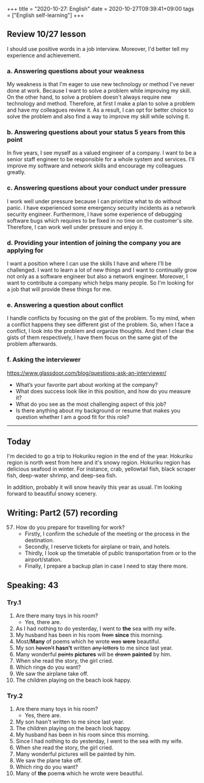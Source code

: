 +++
title =  "2020-10-27: English"
date = 2020-10-27T09:39:41+09:00
tags = ["English self-learning"]
+++
## Review 10/27 lesson

I should use positive words in a job interview.
Moreover, I'd better tell my experience and achievement.

### a. Answering questions about your weakness

My weakness is that I'm eager to use new technology or method I've never done at work.
Because I want to solve a problem while improving my skill.
On the other hand, to solve a problem doesn't always require new technology and method.
Therefore, at first I make a plan to solve a problem and have my colleagues review it.
As a result, I can opt for better choice to solve the problem and 
also find a way to improve my skill while solving it.

### b. Answering questions about your status 5 years from this point

In five years, I see myself as a valued engineer of a company.
I want to be a senior staff engineer to be responsible for a whole system and services.
I'll improve my software and network skills and encourage my colleagues greatly.

### c. Answering questions about your conduct under pressure

I work well under pressure because I can prioritize what to do without panic.
I have experienced some emergency security incidents as a network security engineer.
Furthermore, I have some experience of debugging software bugs 
which requires to be fixed in no time on the customer's site.
Therefore, I can work well under pressure and enjoy it.

### d. Providing your intention of joining the company you are applying for

I want a position where I can use the skills I have and where I'll be challenged.
I want to learn a lot of new things and 
I want to continually grow not only as a software engineer but also a network engineer.
Moreover, I want to contribute a company which helps many people.
So I'm looking for a job that will provide these things for me.

### e. Answering a question about conflict

I handle conflicts by focusing on the gist of the problem.
To my mind, when a conflict happens they see different gist of the problem.
So, when I face a conflict, I look into the problem and organize thoughts.
And then I clear the gists of them respectively, 
I have them focus on the same gist of the problem afterwards.

### f. Asking the interviewer

https://www.glassdoor.com/blog/questions-ask-an-interviewer/

* What’s your favorite part about working at the company?
* What does success look like in this position, and how do you measure it?
* What do you see as the most challenging aspect of this job?
* Is there anything about my background or resume that makes you question whether I am a good fit for this role?

- - -

## Today

I'm decided to go a trip to Hokuriku region in the end of the year.
Hokuriku region is north west from here and it's snowy region.
Hokuriku region has delicious seafood in winter.
For instance, crab, yellowtail fish, black scraper fish, deep-water shrimp, and deep-sea fish.

In addition, probably it will snow heavily this year as usual.
I'm looking forward to beautiful snowy scenery.

## Writing: Part2 (57) recording

57. How do you prepare for travelling for work?
    - Firstly, I confirm the schedule of the meeting or the process in the destination.
    - Secondly, I reserve tickets for airplane or train, and hotels.
    - Thirdly, I look up the timetable of public transportation from or to the airport/station.
    - Finally, I prepare a backup plan in case I need to stay there more.

## Speaking: 43

### Try.1

1. Are there many toys in his room?
    - Yes, there are.
2. As I had nothing to do yesterday, I went to **the** sea with my wife.
3. My husband has been in his room ~~from~~ **since** this morning.
4. Most/**Many** of poems which he wrote ~~was~~ **were** beautiful.
5. My son ~~haven't~~ **hasn't** written ~~any letters~~ to me since last year.
6. Many wonderful ~~paints~~ **pictures** will be ~~drawn~~ **painted** by him.
7. When she read the story, the girl cried.
8. Which ring~~s~~ do you want?
9. We saw the airplane take off.
10. The children playing on the beach look happy.

### Try.2

1. Are there many toys in his room?
    - Yes, there are.
2. My son hasn't written to me since last year.
3. The children playing on the beach look happy.
4. My husband has been in his room since this morning.
5. Since I had nothing to do yesterday, I went to the sea with my wife.
6. When she read the story, the girl cried.
7. Many wonderful pictures will be painted by him.
8. We saw the plane take off.
9. Which ring do you want?
10. Many of **the** poem**s** which he wrote were beautiful.
